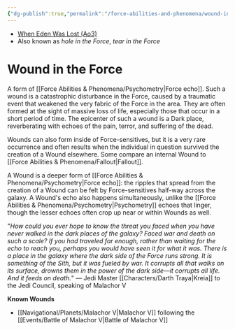 ```yaml
---
{"dg-publish":true,"permalink":"/force-abilities-and-phenomena/wound-in-the-force/","tags":["light dark universal","control sense alter","forcepower"]}
---
```


- [When Eden Was Lost (Ao3)](https://archiveofourown.org/works/19334440/chapters/45992584)
- Also known as *hole in the Force*, *tear in the Force*
# Wound in the Force
A form of [[Force Abilities & Phenomena/Psychometry\|Force echo]]. Such a wound is a catastrophic disturbance in the Force, caused by a traumatic event that weakened the very fabric of the Force in the area. They are often formed at the sight of massive loss of life, especially those that occur in a short period of time. The epicenter of such a wound is a Dark place, reverberating with echoes of the pain, terror, and suffering of the dead.

Wounds can also form inside of Force-sensitives, but it is a very rare occurrence and often results when the individual in question survived the creation of a Wound elsewhere. Some compare an internal Wound to [[Force Abilities & Phenomena/Fallout\|Fallout]].

A Wound is a deeper form of [[Force Abilities & Phenomena/Psychometry\|Force echo]]: the ripples that spread from the creation of a Wound can be felt by Force-sensitives half-way across the galaxy. A Wound's echo also happens simultaneously, unlike the [[Force Abilities & Phenomena/Psychometry\|Psychometry]] echoes that linger, though the lesser echoes often crop up near or within Wounds as well. 

"_How could you ever hope to know the threat you faced when you have never walked in the dark places of the galaxy? Faced war and death on such a scale? If you had traveled far enough, rather than waiting for the echo to reach you, perhaps you would have seen it for what it was. There is a place in the galaxy where the dark side of the Force runs strong. It is something of the Sith, but it was fueled by war. It corrupts all that walks on its surface, drowns them in the power of the dark side—it corrupts all life. And it feeds on death._" — Jedi Master [[Characters/Darth Traya\|Kreia]] to the Jedi Council, speaking of Malachor V

**Known Wounds**
- [[Navigational/Planets/Malachor V\|Malachor V]] following the [[Events/Battle of Malachor V\|Battle of Malachor V]]